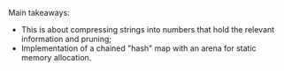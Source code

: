 Main takeaways:

- This is about compressing strings into numbers that hold the relevant information and pruning;
- Implementation of a chained "hash" map with an arena for static memory allocation.
